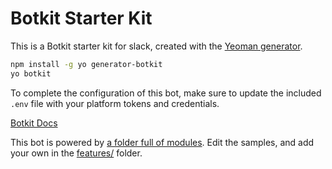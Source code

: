# Botkit Starter Kit

This is a Botkit starter kit for slack, created with the [Yeoman generator](https://github.com/howdyai/botkit/tree/master/packages/generator-botkit#readme).  
```bash
npm install -g yo generator-botkit
yo botkit
```



To complete the configuration of this bot, make sure to update the included `.env` file with your platform tokens and credentials.

[Botkit Docs](https://github.com/howdyai/botkit/blob/master/packages/docs/index.md)

This bot is powered by [a folder full of modules](https://botkit.ai/docs/v4/core.html#organize-your-bot-code). 
Edit the samples, and add your own in the [features/](features/) folder.

